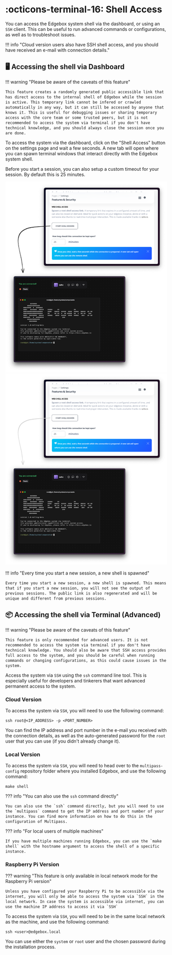 # :octicons-terminal-16: Shell Access

You can access the Edgebox system shell via the dashboard, or using an `SSH` client. This can be useful to run advanced commands or configurations, as well as to troubleshoot issues.

!!! info "Cloud version users also have SSH shell access, and you should have received an e-mail with connection details."

## 🖥️ Accessing the shell via Dashboard

!!! warning "Please be aware of the caveats of this feature"

    This feature creates a randomly generated public accessible link that has direct access to the internal shell of Edgebox while the session is active. This temporary link cannot be infered or crawled automatically in any way, but it can still be accessed by anyone that knows it. This is useful for debugging issues or sharing temporary access with the core team or some trusted peers, but it is not recommended to access the system via terminal if you don't have technical knowledge, and you should always close the session once you are done.

To access the system via the dashboard, click on the "Shell Access" button on the settings page and wait a few seconds. A new tab will open where you can spawn terminal windows that interact directly with the Edgebox system shell.

Before you start a session, you can also setup a custom timeout for your session. By default this is 25 minutes.

![Shell Access](../assets/images/shell-access-overview.png#only-light)
![Shell Access](../assets/images/shell-access-overview-dark.png#only-dark)

!!! info "Every time you start a new session, a new shell is spawned"

    Every time you start a new session, a new shell is spawned. This means that if you start a new session, you will not see the output of previous sessions. The public link is also regenerated and will be unique and different from previous sessions.

## 📦 Accessing the shell via Terminal (Advanced)

!!! warning "Please be aware of the caveats of this feature"

    This feature is only recommended for advanced users. It is not recommended to access the system via terminal if you don't have technical knowledge. You should also be aware that SSH access provides full access to the system, and you should be careful when running commands or changing configurations, as this could cause issues in the system.

Access the system via `SSH` using the `ssh` command line tool. This is especially useful for developers and tinkerers that want advanced permanent access to the system.

### Cloud Version

To access the system via `SSH`, you will need to use the following command:

    ssh root@<IP_ADDRESS> -p <PORT_NUMBER>

You can find the IP address and port number in the e-mail you received with the connection details, as well as the auto-generated password for the `root` user that you can use (if you didn't already change it).

### Local Version

To access the system via `SSH`, you will need to head over to the `multipass-config` repository folder where you installed Edgebox, and use the following command:

    make shell

??? info "You can also use the `ssh` command directly"

    You can also use the `ssh` command directly, but you will need to use the `multipass` command to get the IP address and port number of your instance. You can find more information on how to do this in the configuration of Multipass.

??? info "For local users of multiple machines"

    If you have multiple machines running Edgebox, you can use the `make shell` with the hostname argument to access the shell of a specific instance.

### Raspberry Pi Version

??? warning "This feature is only available in local network mode for the Raspberry Pi version"

    Unless you have configured your Raspberry Pi to be accessible via the internet, you will only be able to access the system via `SSH` in the local network. In case the system is accessible via internet, you can use the machine IP address to access it via `SSH`

To access the system via `SSH`, you will need to be in the same local network as the machine, and use the following command:

    ssh <user>@edgebox.local

You can use either the `system` or `root` user and the chosen password during the installation process.
